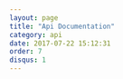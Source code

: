 ```yaml
---
layout: page
title: "Api Documentation"
category: api
date: 2017-07-22 15:12:31
order: 7
disqus: 1
---
```




